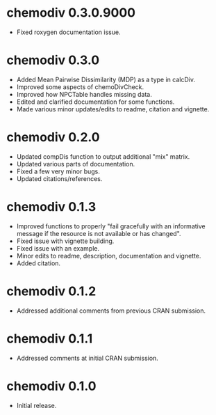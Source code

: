 # chemodiv 0.3.0.9000

* Fixed roxygen documentation issue.

# chemodiv 0.3.0

* Added Mean Pairwise Dissimilarity (MDP) as a type in calcDiv.
* Improved some aspects of chemoDivCheck.
* Improved how NPCTable handles missing data.
* Edited and clarified documentation for some functions.
* Made various minor updates/edits to readme, citation and vignette. 

# chemodiv 0.2.0

* Updated compDis function to output additional "mix" matrix.
* Updated various parts of documentation.
* Fixed a few very minor bugs.
* Updated citations/references.

# chemodiv 0.1.3

* Improved functions to properly "fail gracefully with an informative message 
if the resource is not available or has changed". 
* Fixed issue with vignette building.
* Fixed issue with an example.
* Minor edits to readme, description, documentation and vignette.
* Added citation.

# chemodiv 0.1.2

* Addressed additional comments from previous CRAN submission.

# chemodiv 0.1.1

* Addressed comments at initial CRAN submission.

# chemodiv 0.1.0

* Initial release.
